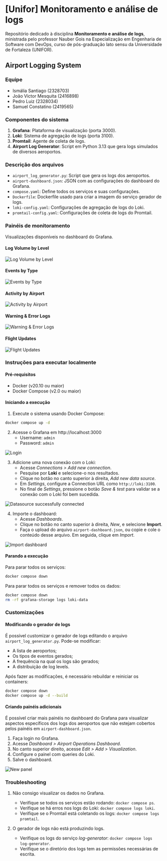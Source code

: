 # [Unifor] Monitoramento e análise de logs

Repositório dedicado à disciplina **Monitoramento e análise de logs**, ministrada pelo professor Nauber Gois na Especialização em Engenharia de Software com DevOps, curso de pós-graduação lato sensu da Universidade de Fortaleza (UNIFOR).

## Airport Logging System

### Equipe

- Ismália Santiago (2328703)
- João Victor Mesquita (2416898)
- Pedro Luiz (2328034)
- Samuel Constatino (2419565)

### Componentes do sistema

1. **Grafana**: Plataforma de visualização (porta 3000).
1. **Loki**: Sistema de agregação de logs (porta 3100).
1. **Promtail**: Agente de coleta de logs.
1. **Airport Log Generator**: Script em Python 3.13 que gera logs simulados de diversos aeroportos.

### Descrição dos arquivos

- `airport_log_generator.py`: Script que gera os logs dos aeroportos.
- `airport-dashboard.json`: JSON com as configurações do dashboard do Grafana.
- `compose.yaml`: Define todos os serviços e suas configurações.
- `Dockerfile`: Dockerfile usado para criar a imagem do serviço gerador de logs.
- `loki-config.yaml`: Configurações de agregação de logs do Loki.
- `promtail-config.yaml`: Configurações de coleta de logs do Promtail.

### Painéis de monitoramento

Visualizações disponíveis no dashboard do Grafana.

#### Log Volume by Level

![Log Volume by Level](imgs/log-volume-by-level.png)

#### Events by Type

![Events by Type](imgs/events-by-type.png)

#### Activity by Airport

![Activity by Airport](imgs/activity-by-airport.png)

#### Warning & Error Logs

![Warning & Error Logs](imgs/warning-and-error-logs.png)

#### Flight Updates

![Flight Updates](imgs/flight-updates.png)

### Instruções para executar localmente

#### Pré-requisitos

- Docker (v20.10 ou maior)
- Docker Compose (v2.0 ou maior)

#### Iniciando a execução

1. Execute o sistema usando Docker Compose:

```bash
docker compose up -d
```

2. Acesse o Grafana em http://localhost:3000
    - Username: `admin`
    - Password: `admin`

![Login](imgs/login.png)

3. Adicione uma nova conexão com o Loki:
    - Acesse *Connections > Add new connection*.
    - Pesquise por **Loki** e selecione-o nos resultados.
    - Clique no botão no canto superior à direita, *Add new data source*.
    - Em *Settings*, configure a Connection URL como `http://loki:3100`.
    - No final de *Settings*, pressione o botão *Save & test* para validar se a conexão com o Loki foi bem sucedida.

![Datasource successfully connected](imgs/data-source-successfully-connected.png)

4. Importe o dashboard:
    - Acesse *Dashboards*.
    - Clique no botão no canto superior à direita, *New*, e selecione **Import**.
    - Faça o upload do arquivo `airport-dashboard.json`, ou copie e cole o conteúdo desse arquivo. Em seguida, clique em *Import*.

![Import dashboard](imgs/import-dashboard.png)

#### Parando a execução

Para parar todos os serviços:

```bash
docker compose down
```

Para parar todos os serviços e remover todos os dados:

```bash
docker compose down
rm -rf grafana-storage logs loki-data
```

### Customizações

#### Modificando o gerador de logs

É possível customizar o gerador de logs editando o arquivo `airport_log_generator.py`. Pode-se modificar:

- A lista de aeroportos;
- Os tipos de eventos gerados;
- A frequência na qual os logs são gerados;
- A distribuição de log levels.

Após fazer as modificações, é necessário rebuildar e reiniciar os containers:

```bash
docker compose down
docker compose up -d --build
```

#### Criando painéis adicionais

É possível criar mais painéis no dashboard do Grafana para visualizar aspectos específicos dos logs dos aeroportos que não estejam cobertos pelos painéis em `airport-dashboard.json`.

1. Faça login no Grafana.
1. Acesse *Dashboard > Airport Operations Dashboard*.
1. No canto superior direito, acesse *Edit > Add > Visualization*.
1. Configure o painel com queries do Loki.
1. Salve o dashboard.

![New panel](imgs/new-panel.png)

### Troubleshooting

1. Não consigo visualizar os dados no Grafana.
    - Verifique se todos os serviços estão rodando: `docker compose ps`.
    - Verifique se há erros nos logs do Loki: `docker compose logs loki`.
    - Verifique se o Promtail está coletando os logs: `docker compose logs promtail`.

2. O gerador de logs não está produzindo logs.
    - Verifique os logs do serviço *log-generator*: `docker compose logs log-generator`.
    - Verifique se o diretório dos logs tem as permissões necessárias de escrita.
